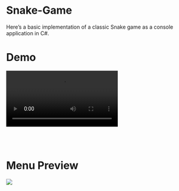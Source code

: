 # Snake-Game
 Here’s a basic implementation of a classic Snake game as a console application in C#.


<h1>Demo</h1>
<video  src="https://github.com/user-attachments/assets/5ae27a3f-54ea-436a-aed3-a1b3ceb2647b" autoplay loop></video> 

<br><br>

<h1>Menu Preview</h1>
<image src="https://github.com/user-attachments/assets/6e6254d3-c49c-4b1c-826e-f91681f75252"></image>

